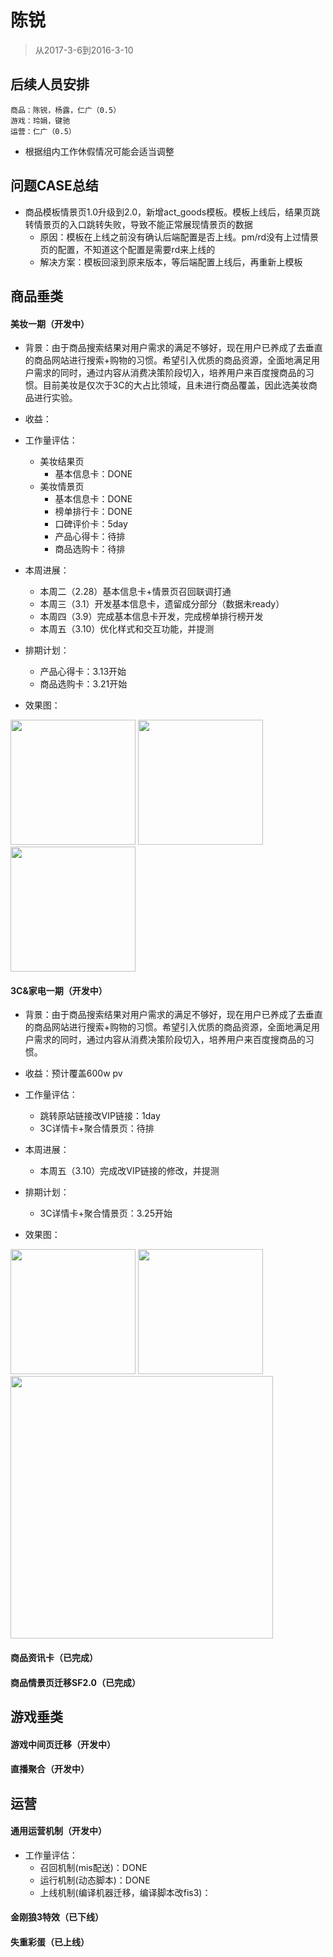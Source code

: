 
# 陈锐

> 从2017-3-6到2016-3-10

## 后续人员安排
```
商品：陈锐，杨露，仁广（0.5）
游戏：玲娟，键驰
运营：仁广（0.5）
```

- 根据组内工作休假情况可能会适当调整


## 问题CASE总结

- 商品模板情景页1.0升级到2.0，新增act_goods模板。模板上线后，结果页跳转情景页的入口跳转失败，导致不能正常展现情景页的数据
    - 原因：模板在上线之前没有确认后端配置是否上线。pm/rd没有上过情景页的配置，不知道这个配置是需要rd来上线的
    - 解决方案：模板回滚到原来版本，等后端配置上线后，再重新上模板


## 商品垂类

#### 美妆一期（开发中）

- 背景：由于商品搜索结果对用户需求的满足不够好，现在用户已养成了去垂直的商品网站进行搜索+购物的习惯。希望引入优质的商品资源，全面地满足用户需求的同时，通过内容从消费决策阶段切入，培养用户来百度搜商品的习惯。目前美妆是仅次于3C的大占比领域，且未进行商品覆盖，因此选美妆商品进行实验。

- 收益：

- 工作量评估：
    - 美妆结果页
        - 基本信息卡：DONE
    - 美妆情景页
        - 基本信息卡：DONE
        - 榜单排行卡：DONE
        - 口碑评价卡：5day
        - 产品心得卡：待排
        - 商品选购卡：待排

- 本周进展：
    - 本周二（2.28）基本信息卡+情景页召回联调打通
    - 本周三（3.1）开发基本信息卡，遗留成分部分（数据未ready）
    - 本周四（3.9）完成基本信息卡开发，完成榜单排行榜开发
    - 本周五（3.10）优化样式和交互功能，并提测

- 排期计划：
    - 产品心得卡：3.13开始
    - 商品选购卡：3.21开始

- 效果图：
    
<div>
    <img src="img/chenrui09/1.PNG" width="200" />
    <img src="img/chenrui09/2.PNG" width="200" />
    <img src="img/chenrui09/3.PNG" width="200" />
</div>

#### 3C&家电一期（开发中）

- 背景：由于商品搜索结果对用户需求的满足不够好，现在用户已养成了去垂直的商品网站进行搜索+购物的习惯。希望引入优质的商品资源，全面地满足用户需求的同时，通过内容从消费决策阶段切入，培养用户来百度搜商品的习惯。

- 收益：预计覆盖600w pv

- 工作量评估：
    - 跳转原站链接改VIP链接：1day
    - 3C详情卡+聚合情景页：待排

- 本周进展：
    - 本周五（3.10）完成改VIP链接的修改，并提测

- 排期计划：
    - 3C详情卡+聚合情景页：3.25开始

- 效果图：
    
<div>
    <img src="img/chenrui09/5.png" width="200" />
    <img src="img/chenrui09/6.png" width="200" />
</div>
<div>
    <img src="img/chenrui09/4.png" width="420" />
</div>

#### 商品资讯卡（已完成）

#### 商品情景页迁移SF2.0（已完成）


## 游戏垂类

#### 游戏中间页迁移（开发中）

#### 直播聚合（开发中）


## 运营

#### 通用运营机制（开发中）

- 工作量评估：
    - 召回机制(mis配送)：DONE
    - 运行机制(动态脚本)：DONE
    - 上线机制(编译机器迁移，编译脚本改fis3)：

#### 金刚狼3特效（已下线）
#### 失重彩蛋（已上线）


